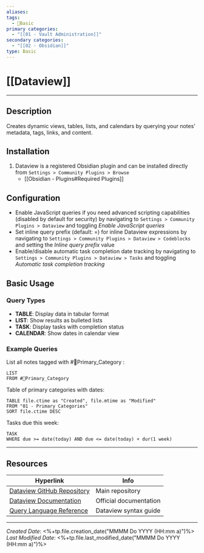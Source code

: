 ```yaml
---
aliases: 
tags:
  - 📝Basic
primary categories:
  - "[[01 - Vault Administration]]"
secondary categories:
  - "[[02 - Obsidian]]"
type: Basic
---
```

# [[Dataview]]
***

## Description

Creates dynamic views, tables, lists, and calendars by querying your notes' metadata, tags, links, and content.

## Installation

1. Dataview is a registered Obsidian plugin and can be installed directly from `Settings > Community Plugins > Browse`
	* [[Obsidian - Plugins#Required Plugins]]

## Configuration

* Enable JavaScript queries if you need advanced scripting capabilities (disabled by default for security) by navigating to `Settings > Community Plugins > Dataview` and toggling *Enable JavaScript queries*
* Set inline query prefix (default: =) for inline Dataview expressions by navigating to `Settings > Community Plugins > Dataview > Codeblocks` and setting the *Inline query prefix* value
* Enable/disable automatic task completion date tracking by navigating to `Settings > Community Plugins > Dataview > Tasks` and toggling *Automatic task completion tracking*

## Basic Usage

### Query Types

* **TABLE**: Display data in tabular format
* **LIST**: Show results as bulleted lists
* **TASK**: Display tasks with completion status
* **CALENDAR**: Show dates in calendar view

### Example Queries

List all notes tagged with #🥇Primary_Category  :
```dataview
LIST
FROM #🥇Primary_Category 
```

Table of primary categories with dates:
```dataview
TABLE file.ctime as "Created", file.mtime as "Modified"
FROM "01 - Primary Categories"
SORT file.ctime DESC
```

Tasks due this week:
```dataview
TASK
WHERE due >= date(today) AND due <= date(today) + dur(1 week)
```

***
## Resources

| Hyperlink                                                                                       | Info                   |
| ----------------------------------------------------------------------------------------------- | ---------------------- |
| [Dataview GitHub Repository](https://github.com/blacksmithgu/obsidian-dataview)                 | Main repository        |
| [Dataview Documentation](https://blacksmithgu.github.io/obsidian-dataview/)                     | Official documentation |
| [Query Language Reference](https://blacksmithgu.github.io/obsidian-dataview/queries/structure/) | Dataview syntax guide  |

***

*Created Date*: <%+tp.file.creation_date("MMMM Do YYYY (HH:mm a)")%>  
*Last Modified Date*: <%+tp.file.last_modified_date("MMMM Do YYYY (HH:mm a)")%>
